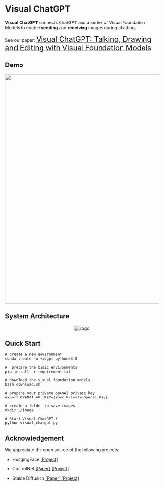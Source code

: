 # Visual ChatGPT 

**Visual ChatGPT** connects ChatGPT and a series of Visual Foundation Models to enable **sending** and **receiving** images during chatting.

See our paper: [<font size=5>Visual ChatGPT: Talking, Drawing and Editing with Visual Foundation Models</font>](https://arxiv.org/abs/2303.04671)

## Demo 
<img src="./assets/demo.gif" width="750">

##  System Architecture 

 
<p align="center"><img src="./assets/figure.jpg" alt="Logo"></p>


## Quick Start

```
# create a new environment
conda create -n visgpt python=3.8

#  prepare the basic environments
pip install -r requirement.txt

# download the visual foundation models
bash download.sh

# prepare your private openAI private key
export OPENAI_API_KEY={Your_Private_Openai_Key}

# create a folder to save images
mkdir ./image

# Start Visual ChatGPT !
python visual_chatgpt.py
```


## Acknowledgement
We appreciate the open source of the following projects:

- HuggingFace [[Project]](https://github.com/huggingface/transformers)

- ControlNet  [[Paper]](https://arxiv.org/abs/2302.05543) [[Project]](https://github.com/lllyasviel/ControlNet)

- Stable Diffusion [[Paper]](https://arxiv.org/abs/2112.10752)  [[Project]](https://github.com/CompVis/stable-diffusion)
